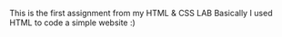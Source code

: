 This is the first assignment from my HTML & CSS LAB
Basically I used HTML to code a simple website :)
